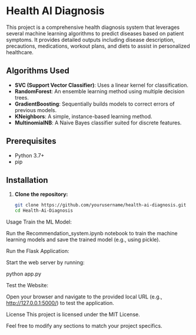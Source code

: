 # Health AI Diagnosis

This project is a comprehensive health diagnosis system that leverages several machine learning algorithms to predict diseases based on patient symptoms. It provides detailed outputs including disease description, precautions, medications, workout plans, and diets to assist in personalized healthcare.

## Algorithms Used

- **SVC (Support Vector Classifier)**: Uses a linear kernel for classification.
- **RandomForest**: An ensemble learning method using multiple decision trees.
- **GradientBoosting**: Sequentially builds models to correct errors of previous models.
- **KNeighbors**: A simple, instance-based learning method.
- **MultinomialNB**: A Naive Bayes classifier suited for discrete features.

## Prerequisites

- Python 3.7+
- pip

## Installation

1. **Clone the repository:**

   ```bash
   git clone https://github.com/yourusername/health-ai-diagnosis.git
   cd Health-Ai-Diagnosis

Usage
Train the ML Model:

Run the Recommendation_system.ipynb notebook to train the machine learning models and save the trained model (e.g., using pickle).

Run the Flask Application:

Start the web server by running:

python app.py

Test the Website:

Open your browser and navigate to the provided local URL (e.g., http://127.0.0.1:5000/) to test the application.

License
This project is licensed under the MIT License.

Feel free to modify any sections to match your project specifics.
